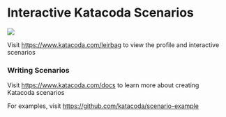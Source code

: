 # Interactive Katacoda Scenarios

[![](http://shields.katacoda.com/katacoda/leirbag/count.svg)](https://www.katacoda.com/leirbag "Get your profile on Katacoda.com")

Visit https://www.katacoda.com/leirbag to view the profile and interactive scenarios

### Writing Scenarios
Visit https://www.katacoda.com/docs to learn more about creating Katacoda scenarios

For examples, visit https://github.com/katacoda/scenario-example
